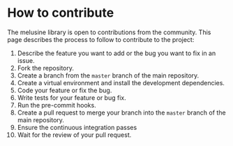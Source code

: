 # How to contribute

The melusine library is open to contributions from the community.
This page describes the process to follow to contribute to the project:

1. Describe the feature you want to add or the bug you want to fix in an issue.
2. Fork the repository.
3. Create a branch from the `master` branch of the main repository.
4. Create a virtual environment and install the development dependencies.
5. Code your feature or fix the bug.
6. Write tests for your feature or bug fix.
7. Run the pre-commit hooks.
8. Create a pull request to merge your branch into the `master` branch of the main repository.
9. Ensure the continuous integration passes
10. Wait for the review of your pull request.
